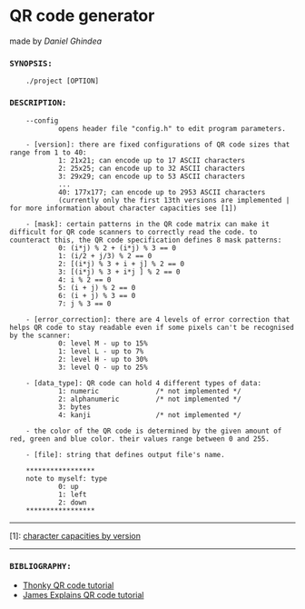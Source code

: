 # **QR code generator**
made by *Daniel Ghindea*

###  `SYNOPSIS:`
        ./project [OPTION]
###  `DESCRIPTION:`
        --config
                opens header file "config.h" to edit program parameters.

        - [version]: there are fixed configurations of QR code sizes that range from 1 to 40:
                1: 21x21; can encode up to 17 ASCII characters
                2: 25x25; can encode up to 32 ASCII characters
                3: 29x29; can encode up to 53 ASCII characters
                ...
                40: 177x177; can encode up to 2953 ASCII characters
                (currently only the first 13th versions are implemented | for more information about character capacities see [1])

        - [mask]: certain patterns in the QR code matrix can make it difficult for QR code scanners to correctly read the code. to counteract this, the QR code specification defines 8 mask patterns:
                0: (i*j) % 2 + (i*j) % 3 == 0
                1: (i/2 + j/3) % 2 == 0
                2: [(i*j) % 3 + i + j] % 2 == 0
                3: [(i*j) % 3 + i*j ] % 2 == 0
                4: i % 2 == 0
                5: (i + j) % 2 == 0
                6: (i + j) % 3 == 0
                7: j % 3 == 0

        - [error_correction]: there are 4 levels of error correction that helps QR code to stay readable even if some pixels can't be recognised by the scanner:
                0: level M - up to 15%
                1: level L - up to 7%
                2: level H - up to 30%
                3: level Q - up to 25% 

        - [data_type]: QR code can hold 4 different types of data:
                1: numeric              /* not implemented */
                2: alphanumeric         /* not implemented */
                3: bytes
                4: kanji                /* not implemented */
        
        - the color of the QR code is determined by the given amount of red, green and blue color. their values range between 0 and 255.

        - [file]: string that defines output file's name.

        *****************
        note to myself: type
                0: up
                1: left
                2: down
        *****************
---
[1]: [character capacities by version](https://www.thonky.com/qr-code-tutorial/character-capacities)

---
### `BIBLIOGRAPHY:`
- [Thonky QR code tutorial](https://www.thonky.com/qr-code-tutorial/)
- [James Explains QR code tutorial](https://www.youtube.com/watch?v=142TGhaTMtI&t=95s)